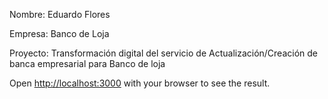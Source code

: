 
Nombre: Eduardo Flores

Empresa: Banco de Loja

Proyecto: Transformación digital del servicio de Actualización/Creación de banca empresarial para Banco de loja

Open [http://localhost:3000](http://localhost:3000) with your browser to see the result.

